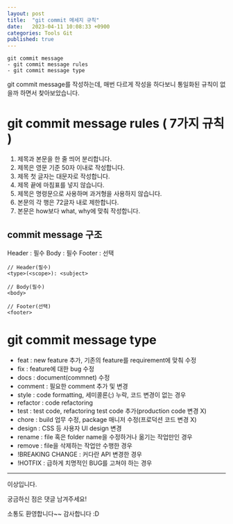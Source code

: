 ```yaml
---
layout: post
title:  "git commit 메세지 규칙"
date:   2023-04-11 10:08:33 +0900
categories: Tools Git
published: true
---
```

```
git commit message
- git commit message rules
- git commit message type
```

git commit message를 작성하는데, 매번 다르게 작성을 하다보니 통일화된 규칙이 없을까 하면서 찾아보았습니다.

# git commit message rules ( 7가지 규칙 )

1. 제목과 본문을 한 줄 띄어 분리합니다.
2. 제목은 영문 기준 50자 이내로 작성합니다.
3. 제목 첫 글자는 대문자로 작성합니다.
4. 제목 끝에 마침표를 넣지 않습니다.
5. 제목은 명령문으로 사용하며 과거형을 사용하지 않습니다.
6. 본문의 각 행은 72글자 내로 제한합니다.
7. 본문은 how보다 what, why에 맞춰 작성합니다.

## commit message 구조

Header : 필수
Body : 필수
Footer : 선택

```
// Header(필수)
<type>(<scope>): <subject>

// Body(필수)
<body>

// Footer(선택)
<footer>
```

# git commit message type

- feat : new feature 추가, 기존의 feature를 requirement에 맞춰 수정
- fix : feature에 대한 bug 수정
- docs : document(commnet) 수정
- comment : 필요한 comment 추가 및 변경
- style : code formatting, 세미콜론(;) 누락, 코드 변경이 없는 경우
- refactor : code refactoring
- test : test code, refactoring test code 추가(production code 변경 X)
- chore : build 업무 수정, package 매니저 수정(프로덕션 코드 변경 X)
- design : CSS 등 사용자 UI design 변경
- rename : file 혹은 folder name을 수정하거나 옮기는 작업만인 경우
- remove : file을 삭제하는 작업만 수행한 경우
- !BREAKING CHANGE : 커다란 API 변경한 경우
- !HOTFIX : 급하게 치명적인 BUG를 고쳐야 하는 경우

---

이상입니다.

궁금하신 점은 댓글 남겨주세요!

소통도 환영합니다~~ 감사합니다 :D